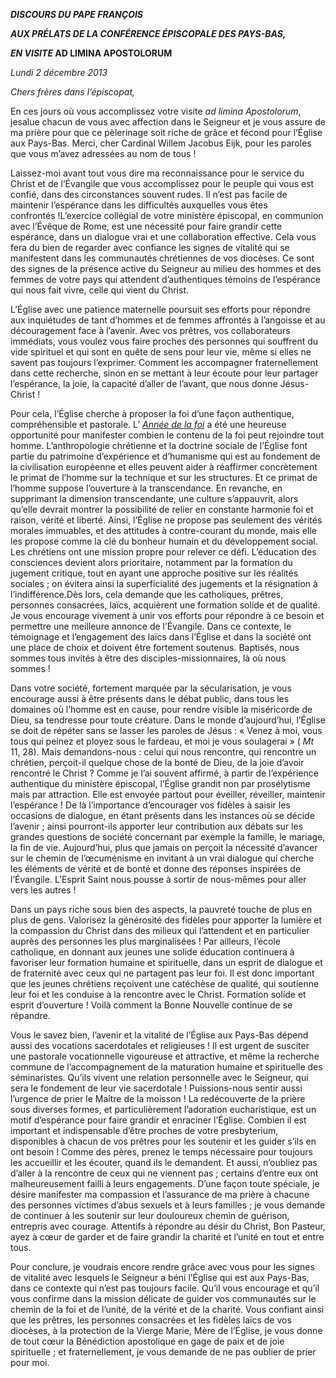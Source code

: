 ***DISCOURS DU PAPE FRANÇOIS***

***AUX PRÉLATS DE LA CONFÉRENCE ÉPISCOPALE DES PAYS-BAS,***

***EN VISITE* AD LIMINA APOSTOLORUM**

*Lundi 2 décembre 2013*

*Chers frères dans l’épiscopat,*

En ces jours où vous accomplissez votre visite *ad* *limina Apostolorum*, jesalue chacun de vous avec affection dans le Seigneur et je vous assure de ma prière pour que ce pèlerinage soit riche de grâce et fécond pour l’Église aux Pays-Bas. Merci, cher Cardinal Willem Jacobus Eijk, pour les paroles que vous m’avez adressées au nom de tous !

Laissez-moi avant tout vous dire ma reconnaissance pour le service du Christ et de l’Évangile que vous accomplissez pour le peuple qui vous est confié, dans des circonstances souvent rudes. Il n’est pas facile de maintenir l’espérance dans les difficultés auxquelles vous êtes confrontés !L’exercice collégial de votre ministère épiscopal, en communion avec l’Évêque de Rome, est une nécessité pour faire grandir cette espérance, dans un dialogue vrai et une collaboration effective. Cela vous fera du bien de regarder avec confiance les signes de vitalité qui se manifestent dans les communautés chrétiennes de vos diocèses. Ce sont des signes de la présence active du Seigneur au milieu des hommes et des femmes de votre pays qui attendent d’authentiques témoins de l’espérance qui nous fait vivre, celle qui vient du Christ.

L’Église avec une patience maternelle poursuit ses efforts pour répondre aux inquiétudes de tant d’hommes et de femmes affrontés à l’angoisse et au découragement face à l’avenir. Avec vos prêtres, vos collaborateurs immédiats, vous voulez vous faire proches des personnes qui souffrent du vide spirituel et qui sont en quête de sens pour leur vie, même si elles ne savent pas toujours l’exprimer. Comment les accompagner fraternellement dans cette recherche, sinon en se mettant à leur écoute pour leur partager l’espérance, la joie, la capacité d’aller de l’avant, que nous donne Jésus-Christ !

Pour cela, l’Église cherche à proposer la foi d’une façon authentique, compréhensible et pastorale. L’ [*Année de la foi*](http://www.vatican.va/special/annus_fidei/index_fr.htm) a été une heureuse opportunité pour manifester combien le contenu de la foi peut rejoindre tout homme. L’anthropologie chrétienne et la doctrine sociale de l’Église font partie du patrimoine d’expérience et d’humanisme qui est au fondement de la civilisation européenne et elles peuvent aider à réaffirmer concrètement le primat de l’homme sur la technique et sur les structures. Et ce primat de l’homme suppose l’ouverture à la transcendance. En revanche, en supprimant la dimension transcendante, une culture s’appauvrit, alors qu’elle devrait montrer la possibilité de relier en constante harmonie foi et raison, vérité et liberté. Ainsi, l’Église ne propose pas seulement des vérités morales immuables, et des attitudes à contre-courant du monde, mais elle les propose comme la clé du bonheur humain et du développement social. Les chrétiens ont une mission propre pour relever ce défi. L’éducation des consciences devient alors prioritaire, notamment par la formation du jugement critique, tout en ayant une approche positive sur les réalités sociales ; on évitera ainsi la superficialité des jugements et la résignation à l’indifférence.Dès lors, cela demande que les catholiques, prêtres, personnes consacrées, laïcs, acquièrent une formation solide et de qualité. Je vous encourage vivement à unir vos efforts pour répondre à ce besoin et permettre une meilleure annonce de l’Évangile. Dans ce contexte, le témoignage et l’engagement des laïcs dans l’Église et dans la société ont une place de choix et doivent être fortement soutenus. Baptisés, nous sommes tous invités à être des disciples-missionnaires, là où nous sommes !

Dans votre société, fortement marquée par la sécularisation, je vous encourage aussi à être présents dans le débat public, dans tous les domaines où l’homme est en cause, pour rendre visible la miséricorde de Dieu, sa tendresse pour toute créature. Dans le monde d’aujourd’hui, l’Église se doit de répéter sans se lasser les paroles de Jésus : « Venez à moi, vous tous qui peinez et ployez sous le fardeau, et moi je vous soulagerai » ( *Mt* 11, 28). Mais demandons-nous : celui qui nous rencontre, qui rencontre un chrétien, perçoit-il quelque chose de la bonté de Dieu, de la joie d’avoir rencontré le Christ ? Comme je l’ai souvent affirmé, à partir de l’expérience authentique du ministère épiscopal, l’Église grandit non par prosélytisme mais par attraction. Elle est envoyée partout pour éveiller, réveiller, maintenir l’espérance ! De là l’importance d’encourager vos fidèles à saisir les occasions de dialogue, en étant présents dans les instances où se décide l’avenir ; ainsi pourront-ils apporter leur contribution aux débats sur les grandes questions de société concernant par exemple la famille, le mariage, la fin de vie. Aujourd’hui, plus que jamais on perçoit la nécessité d’avancer sur le chemin de l’œcuménisme en invitant à un vrai dialogue qui cherche les éléments de vérité et de bonté et donne des réponses inspirées de l’Évangile. L’Esprit Saint nous pousse à sortir de nous-mêmes pour aller vers les autres !

Dans un pays riche sous bien des aspects, la pauvreté touche de plus en plus de gens. Valorisez la générosité des fidèles pour apporter la lumière et la compassion du Christ dans des milieux qui l’attendent et en particulier auprès des personnes les plus marginalisées ! Par ailleurs, l’école catholique, en donnant aux jeunes une solide éducation continuera à favoriser leur formation humaine et spirituelle, dans un esprit de dialogue et de fraternité avec ceux qui ne partagent pas leur foi. Il est donc important que les jeunes chrétiens reçoivent une catéchèse de qualité, qui soutienne leur foi et les conduise à la rencontre avec le Christ. Formation solide et esprit d’ouverture ! Voilà comment la Bonne Nouvelle continue de se répandre.

Vous le savez bien, l’avenir et la vitalité de l’Église aux Pays-Bas dépend aussi des vocations sacerdotales et religieuses ! Il est urgent de susciter une pastorale vocationnelle vigoureuse et attractive, et même la recherche commune de l’accompagnement de la maturation humaine et spirituelle des séminaristes. Qu’ils vivent une relation personnelle avec le Seigneur, qui sera le fondement de leur vie sacerdotale ! Puissions-nous sentir aussi l’urgence de prier le Maître de la moisson ! La redécouverte de la prière sous diverses formes, et particulièrement l’adoration eucharistique, est un motif d’espérance pour faire grandir et enraciner l’Église. Combien il est important et indispensable d’être proches de votre presbyterium, disponibles à chacun de vos prêtres pour les soutenir et les guider s’ils en ont besoin ! Comme des pères, prenez le temps nécessaire pour toujours les accueillir et les écouter, quand ils le demandent. Et aussi, n’oubliez pas d’aller à la rencontre de ceux qui ne viennent pas ; certains d’entre eux ont malheureusement failli à leurs engagements. D’une façon toute spéciale, je désire manifester ma compassion et l’assurance de ma prière à chacune des personnes victimes d’abus sexuels et à leurs familles ; je vous demande de continuer à les soutenir sur leur douloureux chemin de guérison, entrepris avec courage. Attentifs à répondre au désir du Christ, Bon Pasteur, ayez à cœur de garder et de faire grandir la charité et l’unité en tout et entre tous.

Pour conclure, je voudrais encore rendre grâce avec vous pour les signes de vitalité avec lesquels le Seigneur a béni l’Église qui est aux Pays-Bas, dans ce contexte qui n’est pas toujours facile. Qu’il vous encourage et qu’il vous confirme dans la mission délicate de guider vos communautés sur le chemin de la foi et de l’unité, de la vérité et de la charité. Vous confiant ainsi que les prêtres, les personnes consacrées et les fidèles laïcs de vos diocèses, à la protection de la Vierge Marie, Mère de l’Église, je vous donne de tout cœur la Bénédiction apostolique en gage de paix et de joie spirituelle ; et fraternellement, je vous demande de ne pas oublier de prier pour moi.